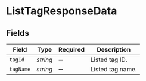 # ListTagResponseData


## Fields

| Field              | Type               | Required           | Description        |
| ------------------ | ------------------ | ------------------ | ------------------ |
| `tagId`            | *string*           | :heavy_minus_sign: | Listed tag ID.     |
| `tagName`          | *string*           | :heavy_minus_sign: | Listed tag name.   |